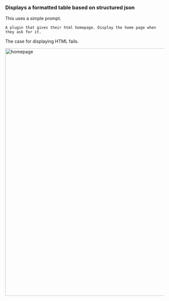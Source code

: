 ### Displays a formatted table based on structured json  

This uses a simple prompt.
```
A plugin that gives their html homepage. Display the home page when they ask for it.
```
The case for displaying HTML fails.

<img width="788" alt="homepage" src="https://github.com/sisbell/chatgpt-plugins/assets/64116/dafb4424-2ae5-4fa0-9455-fa9dc371e997">